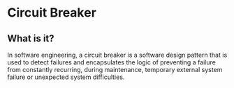 # Circuit Breaker

<note>

</note>

## What is it?
In software engineering, a circuit breaker is a software design pattern that is used to detect failures and encapsulates the logic of preventing a failure from constantly recurring, during maintenance, 
temporary external system failure or unexpected system difficulties.
